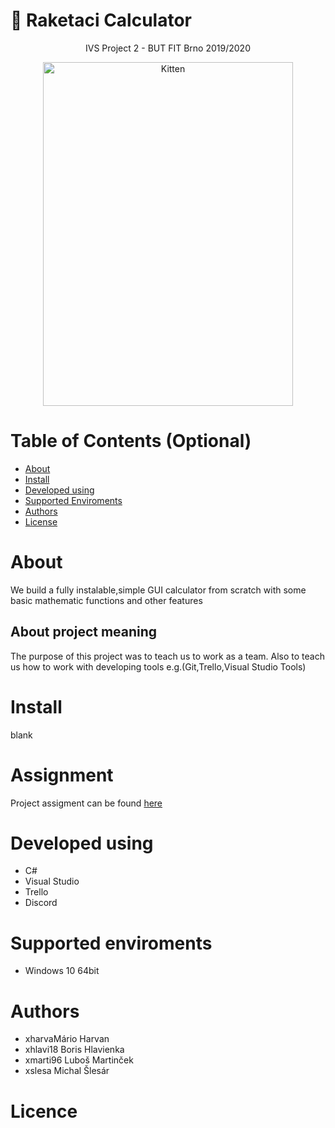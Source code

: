 
# :rocket: Raketaci Calculator 

<div align="center">
IVS Project 2 - BUT FIT Brno 2019/2020
</div>	
	
<div align="center">

<img src="https://github.com/majkoce/Raketaci_calculator_development/blob/master/mockup/kalkulacka.jpg# thumbnail bordered" alt="Kitten"
	title="Calculator" width="400" height="550" />	
</div>

# Table of Contents (Optional)
- [About](#About)
- [Install](#Install)
- [Developed using](#developed-using)
- [Supported Enviroments](#supported-enviroments)
- [Authors](#Authors)
- [License](#License)

# About
We build a fully instalable,simple GUI calculator from scratch with some basic mathematic functions and other features
## About project meaning
The purpose of this project was to teach us to work as a team. Also to teach us how to work with developing tools e.g.(Git,Trello,Visual Studio Tools)

# Install
blank

# Assignment
Project assigment can be found [here](http://ivs.fit.vutbr.cz/projekt-2_tymova_spoluprace2019-20.html)

# Developed using
 * C# 
 * Visual Studio
 * Trello
 * Discord
 
 # Supported enviroments
  * Windows 10 64bit

# Authors
 * xharvaMário Harvan
 * xhlavi18 Boris Hlavienka
 * xmarti96 Luboš Martinček
 * xslesa Michal Šlesár 
 
# Licence
